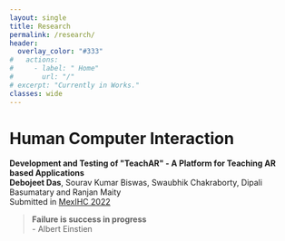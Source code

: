 ```yaml
---
layout: single
title: Research
permalink: /research/
header:
  overlay_color: "#333"
#   actions:
#     - label: " Home"
#       url: "/"
# excerpt: "Currently in Works."
classes: wide
---
```

# Human Computer Interaction

**Development and Testing of "TeachAR" - A Platform for Teaching AR based Applications**<br>**Debojeet Das**, Sourav Kumar Biswas, Swaubhik Chakraborty, Dipali Basumatary and Ranjan Maity<br>Submitted in [MexIHC 2022](https://www.mexihc.org/2022/)
> **Failure is success in progress**<br>- Albert Einstien
